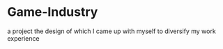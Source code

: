 # Game-Industry
a project the design of which I came up with myself to diversify my work experience

